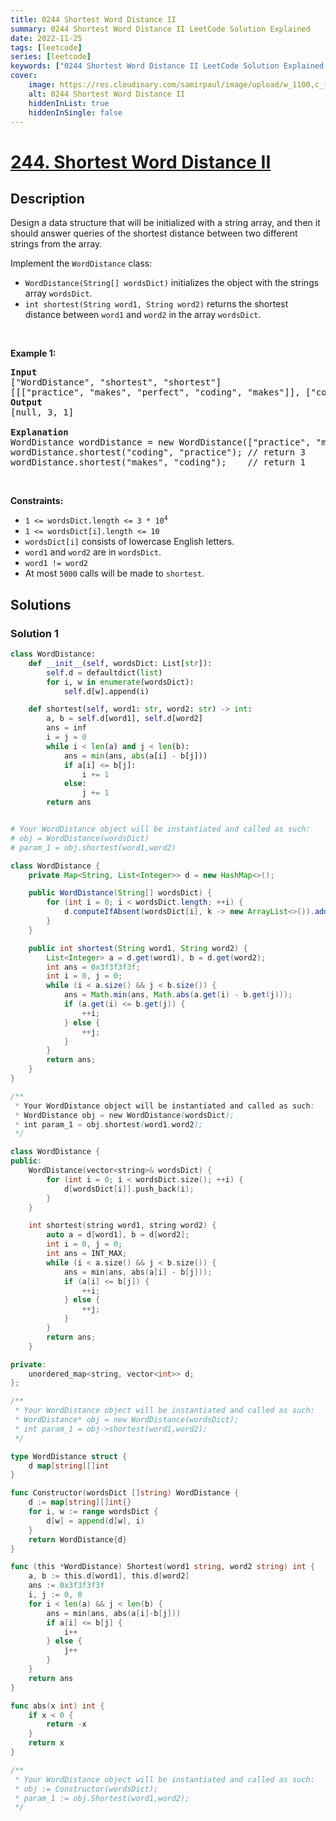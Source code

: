 ```yaml
---
title: 0244 Shortest Word Distance II
summary: 0244 Shortest Word Distance II LeetCode Solution Explained
date: 2022-11-25
tags: [leetcode]
series: [leetcode]
keywords: ["0244 Shortest Word Distance II LeetCode Solution Explained in all languages", "0244 Shortest Word Distance II", "LeetCode", "leetcode solution in Python3 C++ Java Go PHP Ruby Swift TypeScript Rust C# JavaScript C", "GeeksforGeeks", "InterviewBit", "Coding Ninjas", "HackerRank", "HackerEarth", "CodeChef", "TopCoder", "AlgoExpert", "freeCodeCamp", "Codeforces", "GitHub", "AtCoder", "Samir Paul"]
cover:
    image: https://res.cloudinary.com/samirpaul/image/upload/w_1100,c_fit,co_rgb:FFFFFF,l_text:Arial_75_bold:0244 Shortest Word Distance II - Solution Explained/problem-solving.webp
    alt: 0244 Shortest Word Distance II
    hiddenInList: true
    hiddenInSingle: false
---
```



# [244. Shortest Word Distance II](https://leetcode.com/problems/shortest-word-distance-ii)


## Description

<p>Design a data structure that will be initialized with a string array, and then it should answer queries of the shortest distance between two different strings from the array.</p>

<p>Implement the <code>WordDistance</code> class:</p>

<ul>
	<li><code>WordDistance(String[] wordsDict)</code> initializes the object with the strings array <code>wordsDict</code>.</li>
	<li><code>int shortest(String word1, String word2)</code> returns the shortest distance between <code>word1</code> and <code>word2</code> in the array <code>wordsDict</code>.</li>
</ul>

<p>&nbsp;</p>
<p><strong class="example">Example 1:</strong></p>

<pre>
<strong>Input</strong>
[&quot;WordDistance&quot;, &quot;shortest&quot;, &quot;shortest&quot;]
[[[&quot;practice&quot;, &quot;makes&quot;, &quot;perfect&quot;, &quot;coding&quot;, &quot;makes&quot;]], [&quot;coding&quot;, &quot;practice&quot;], [&quot;makes&quot;, &quot;coding&quot;]]
<strong>Output</strong>
[null, 3, 1]

<strong>Explanation</strong>
WordDistance wordDistance = new WordDistance([&quot;practice&quot;, &quot;makes&quot;, &quot;perfect&quot;, &quot;coding&quot;, &quot;makes&quot;]);
wordDistance.shortest(&quot;coding&quot;, &quot;practice&quot;); // return 3
wordDistance.shortest(&quot;makes&quot;, &quot;coding&quot;);    // return 1
</pre>

<p>&nbsp;</p>
<p><strong>Constraints:</strong></p>

<ul>
	<li><code>1 &lt;= wordsDict.length &lt;= 3 * 10<sup>4</sup></code></li>
	<li><code>1 &lt;= wordsDict[i].length &lt;= 10</code></li>
	<li><code>wordsDict[i]</code> consists of lowercase English letters.</li>
	<li><code>word1</code> and <code>word2</code> are in <code>wordsDict</code>.</li>
	<li><code>word1 != word2</code></li>
	<li>At most <code>5000</code> calls will be made to <code>shortest</code>.</li>
</ul>

## Solutions

### Solution 1

<!-- tabs:start -->

```python
class WordDistance:
    def __init__(self, wordsDict: List[str]):
        self.d = defaultdict(list)
        for i, w in enumerate(wordsDict):
            self.d[w].append(i)

    def shortest(self, word1: str, word2: str) -> int:
        a, b = self.d[word1], self.d[word2]
        ans = inf
        i = j = 0
        while i < len(a) and j < len(b):
            ans = min(ans, abs(a[i] - b[j]))
            if a[i] <= b[j]:
                i += 1
            else:
                j += 1
        return ans


# Your WordDistance object will be instantiated and called as such:
# obj = WordDistance(wordsDict)
# param_1 = obj.shortest(word1,word2)
```

```java
class WordDistance {
    private Map<String, List<Integer>> d = new HashMap<>();

    public WordDistance(String[] wordsDict) {
        for (int i = 0; i < wordsDict.length; ++i) {
            d.computeIfAbsent(wordsDict[i], k -> new ArrayList<>()).add(i);
        }
    }

    public int shortest(String word1, String word2) {
        List<Integer> a = d.get(word1), b = d.get(word2);
        int ans = 0x3f3f3f3f;
        int i = 0, j = 0;
        while (i < a.size() && j < b.size()) {
            ans = Math.min(ans, Math.abs(a.get(i) - b.get(j)));
            if (a.get(i) <= b.get(j)) {
                ++i;
            } else {
                ++j;
            }
        }
        return ans;
    }
}

/**
 * Your WordDistance object will be instantiated and called as such:
 * WordDistance obj = new WordDistance(wordsDict);
 * int param_1 = obj.shortest(word1,word2);
 */
```

```cpp
class WordDistance {
public:
    WordDistance(vector<string>& wordsDict) {
        for (int i = 0; i < wordsDict.size(); ++i) {
            d[wordsDict[i]].push_back(i);
        }
    }

    int shortest(string word1, string word2) {
        auto a = d[word1], b = d[word2];
        int i = 0, j = 0;
        int ans = INT_MAX;
        while (i < a.size() && j < b.size()) {
            ans = min(ans, abs(a[i] - b[j]));
            if (a[i] <= b[j]) {
                ++i;
            } else {
                ++j;
            }
        }
        return ans;
    }

private:
    unordered_map<string, vector<int>> d;
};

/**
 * Your WordDistance object will be instantiated and called as such:
 * WordDistance* obj = new WordDistance(wordsDict);
 * int param_1 = obj->shortest(word1,word2);
 */
```

```go
type WordDistance struct {
	d map[string][]int
}

func Constructor(wordsDict []string) WordDistance {
	d := map[string][]int{}
	for i, w := range wordsDict {
		d[w] = append(d[w], i)
	}
	return WordDistance{d}
}

func (this *WordDistance) Shortest(word1 string, word2 string) int {
	a, b := this.d[word1], this.d[word2]
	ans := 0x3f3f3f3f
	i, j := 0, 0
	for i < len(a) && j < len(b) {
		ans = min(ans, abs(a[i]-b[j]))
		if a[i] <= b[j] {
			i++
		} else {
			j++
		}
	}
	return ans
}

func abs(x int) int {
	if x < 0 {
		return -x
	}
	return x
}

/**
 * Your WordDistance object will be instantiated and called as such:
 * obj := Constructor(wordsDict);
 * param_1 := obj.Shortest(word1,word2);
 */
```

<!-- tabs:end -->

<!-- end -->
